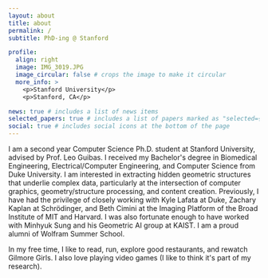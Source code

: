 ```yaml
---
layout: about
title: about
permalink: /
subtitle: PhD-ing @ Stanford

profile:
  align: right
  image: IMG_3019.JPG
  image_circular: false # crops the image to make it circular
  more_info: >
    <p>Stanford University</p>
    <p>Stanford, CA</p>

news: true # includes a list of news items
selected_papers: true # includes a list of papers marked as "selected={true}"
social: true # includes social icons at the bottom of the page
---
```

I am a second year Computer Science Ph.D. student at Stanford University, advised by Prof. Leo Guibas. I received my Bachelor's degree in Biomedical Engineering, Electrical/Computer Engineering, and Computer Science from Duke University. I am interested in extracting hidden geometric structures that underlie complex data, particularly at the intersection of computer graphics, geometry/structure processing, and content creation. Previously, I have had the privilege of closely working with Kyle Lafata at Duke, Zachary Kaplan at Schrödinger, and Beth Cimini at the Imaging Platform of the Broad Institute of MIT and Harvard. I was also fortunate enough to have worked with Minhyuk Sung and his Geometric AI group at KAIST. I am a proud alumni of Wolfram Summer School.

In my free time, I like to read, run, explore good restaurants, and rewatch Gilmore Girls. I also love playing video games (I like to think it's part of my research).
